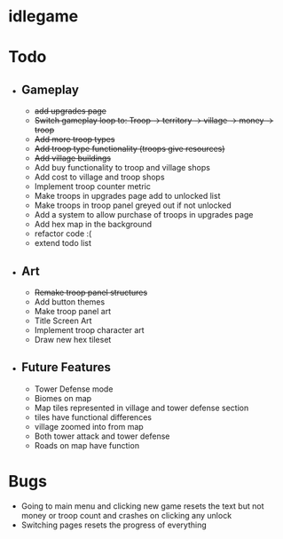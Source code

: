 # idlegame


<h1>Todo</h1>
<ul>
    <li><h2>Gameplay</h2>
        <ul>
            <li><s>add upgrades page</s></li>
            <li><s>Switch gameplay loop to: Troop -> territory -> village -> money -> troop</s></li>
            <li><s>Add more troop types</s></li>
            <li><s>Add troop type functionality (troops give resources)</s></li>
            <li><s>Add village buildings</s></li>
            <li>Add buy functionality to troop and village shops</li>
            <li>Add cost to village and troop shops</li>
            <li>Implement troop counter metric</li>
            <li>Make troops in upgrades page add to unlocked list</li>
            <li>Make troops in troop panel greyed out if not unlocked</li>
            <li>Add a system to allow purchase of troops in upgrades page</li>
            <li>Add hex map in the background</li>
            <li>refactor code :(</li>
            <li>extend todo list</li>
        </ul>
    </li>
    <li><h2>Art</h2>
        <ul>
            <li><s>Remake troop panel structures</s></li>
            <li>Add button themes</li>
            <li>Make troop panel art</li>
            <li>Title Screen Art</li>
            <li>Implement troop character art</li>
            <li>Draw new hex tileset</li>
        </ul>
    </li>
    <li><h2>Future Features</h2>
        <ul>
            <li>Tower Defense mode</li>
            <li>Biomes on map</li>
            <li>Map tiles represented in village and tower defense section</li>
            <li>tiles have functional differences</li>
            <li>village zoomed into from map</li>
            <li>Both tower attack and tower defense</li>
            <li>Roads on map have function</li>
        </ul>
    </li>
</ul>
<h1> Bugs </h1>
<ul>
    <li>Going to main menu and clicking new game resets the text but not money or troop count and crashes on clicking any unlock</li>
    <li>Switching pages resets the progress of everything
</ul>

